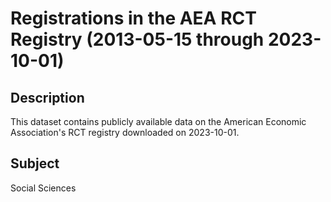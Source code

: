# Registrations in the AEA RCT Registry (2013-05-15 through 2023-10-01)

## Description 
This dataset contains publicly available data on the American Economic Association's RCT registry downloaded on 2023-10-01.

## Subject
Social Sciences
